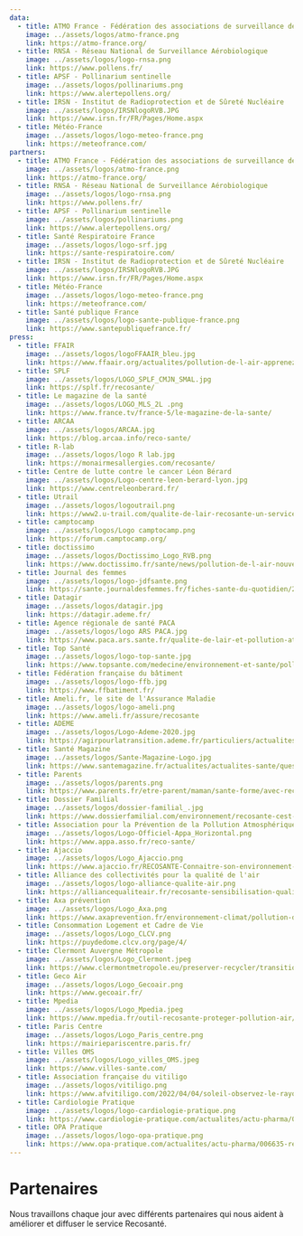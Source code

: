```yaml
---
data:
  - title: ATMO France - Fédération des associations de surveillance de la qualité de l’air
    image: ../assets/logos/atmo-france.png
    link: https://atmo-france.org/
  - title: RNSA - Réseau National de Surveillance Aérobiologique
    image: ../assets/logos/logo-rnsa.png
    link: https://www.pollens.fr/
  - title: APSF - Pollinarium sentinelle
    image: ../assets/logos/pollinariums.png
    link: https://www.alertepollens.org/
  - title: IRSN - Institut de Radioprotection et de Sûreté Nucléaire
    image: ../assets/logos/IRSNlogoRVB.JPG
    link: https://www.irsn.fr/FR/Pages/Home.aspx
  - title: Météo-France
    image: ../assets/logos/logo-meteo-france.png
    link: https://meteofrance.com/
partners:
  - title: ATMO France - Fédération des associations de surveillance de la qualité de l’air
    image: ../assets/logos/atmo-france.png
    link: https://atmo-france.org/
  - title: RNSA - Réseau National de Surveillance Aérobiologique
    image: ../assets/logos/logo-rnsa.png
    link: https://www.pollens.fr/
  - title: APSF - Pollinarium sentinelle
    image: ../assets/logos/pollinariums.png
    link: https://www.alertepollens.org/
  - title: Santé Respiratoire France
    image: ../assets/logos/logo-srf.jpg
    link: https://sante-respiratoire.com/
  - title: IRSN - Institut de Radioprotection et de Sûreté Nucléaire
    image: ../assets/logos/IRSNlogoRVB.JPG
    link: https://www.irsn.fr/FR/Pages/Home.aspx
  - title: Météo-France
    image: ../assets/logos/logo-meteo-france.png
    link: https://meteofrance.com/
  - title: Santé publique France
    image: ../assets/logos/logo-sante-publique-france.png
    link: https://www.santepubliquefrance.fr/
press:
  - title: FFAIR
    image: ../assets/logos/logoFFAAIR_bleu.jpg
    link: https://www.ffaair.org/actualites/pollution-de-l-air-apprenez-a-limiter-ses-impacts-sur-votre-sante/
  - title: SPLF
    image: ../assets/logos/LOGO_SPLF_CMJN_SMAL.jpg
    link: https://splf.fr/recosante/
  - title: Le magazine de la santé
    image: ../assets/logos/LOGO_MLS_2L .png
    link: https://www.france.tv/france-5/le-magazine-de-la-sante/
  - title: ARCAA
    image: ../assets/logos/ARCAA.jpg
    link: https://blog.arcaa.info/reco-sante/
  - title: R-lab
    image: ../assets/logos/logo R lab.jpg
    link: https://monairmesallergies.com/recosante/
  - title: Centre de lutte contre le cancer Léon Bérard
    image: ../assets/logos/Logo-centre-leon-berard-lyon.jpg
    link: https://www.centreleonberard.fr/
  - title: Utrail
    image: ../assets/logos/logoutrail.png
    link: https://www2.u-trail.com/qualite-de-lair-recosante-un-service-du-ministere-de-la-sante-pour-mieux-courir/
  - title: camptocamp
    image: ../assets/logos/Logo camptocamp.png
    link: https://forum.camptocamp.org/
  - title: doctissimo
    image: ../assets/logos/Doctissimo_Logo_RVB.png
    link: https://www.doctissimo.fr/sante/news/pollution-de-l-air-nouvel-outil-pour-apprendre-a-mieux-s-en-proteger
  - title: Journal des femmes
    image: ../assets/logos/logo-jdfsante.png
    link: https://sante.journaldesfemmes.fr/fiches-sante-du-quotidien/2751285-pollution-de-l-air-definition-cause-consequence-solutions-france/
  - title: Datagir
    image: ../assets/logos/datagir.jpg
    link: https://datagir.ademe.fr/
  - title: Agence régionale de santé PACA
    image: ../assets/logos/logo ARS PACA.jpg
    link: https://www.paca.ars.sante.fr/qualite-de-lair-et-pollution-atmospherique-0
  - title: Top Santé
    image: ../assets/logos/logo-top-sante.jpg
    link: https://www.topsante.com/medecine/environnement-et-sante/pollution/recosante-mieux-connaitre-la-qualite-de-l-air-646242
  - title: Fédération française du bâtiment
    image: ../assets/logos/logo-ffb.jpg
    link: https://www.ffbatiment.fr/
  - title: Ameli.fr, le site de l'Assurance Maladie
    image: ../assets/logos/logo-ameli.png
    link: https://www.ameli.fr/assure/recosante
  - title: ADEME
    image: ../assets/logos/Logo-Ademe-2020.jpg
    link: https://agirpourlatransition.ademe.fr/particuliers/actualites/sinformer-temps-reel-qualite-lair-mieux-proteger-sante-recosante
  - title: Santé Magazine
    image: ../assets/logos/Sante-Magazine-Logo.jpg
    link: https://www.santemagazine.fr/actualites/actualites-sante/quest-ce-que-recosante-le-service-public-numerique-pour-sinformer-sur-son-environnement-901689
  - title: Parents
    image: ../assets/logos/parents.png
    link: https://www.parents.fr/etre-parent/maman/sante-forme/avec-recosante-decouvrez-la-pollution-de-lair-pres-de-chez-vous-901615
  - title: Dossier Familial
    image: ../assets/logos/dossier-familial_.jpg
    link: https://www.dossierfamilial.com/environnement/recosante-cest-quoi-902485
  - title: Association pour la Prévention de la Pollution Atmosphérique
    image: ../assets/logos/Logo-Officiel-Appa_Horizontal.png
    link: https://www.appa.asso.fr/reco-sante/
  - title: Ajaccio
    image: ../assets/logos/Logo_Ajaccio.png
    link: https://www.ajaccio.fr/RECOSANTE-Connaitre-son-environnement-Agir-pour-sa-sante_a9795.html
  - title: Alliance des collectivités pour la qualité de l'air
    image: ../assets/logos/logo-alliance-qualite-air.png
    link: https://alliancequaliteair.fr/recosante-sensibilisation-qualiteair/
  - title: Axa prévention
    image: ../assets/logos/Logo_Axa.png
    link: https://www.axaprevention.fr/environnement-climat/pollution-de-l-air-comprendre-et-prevenir
  - title: Consommation Logement et Cadre de Vie
    image: ../assets/logos/Logo_CLCV.png
    link: https://puydedome.clcv.org/page/4/
  - title: Clermont Auvergne Métropole
    image: ../assets/logos/Logo_Clermont.jpeg
    link: https://www.clermontmetropole.eu/preserver-recycler/transition-energetique-et-ecologique/qualite-de-lair/
  - title: Geco Air
    image: ../assets/logos/Logo_Gecoair.png
    link: https://www.gecoair.fr/
  - title: Mpedia
    image: ../assets/logos/Logo_Mpedia.jpeg
    link: https://www.mpedia.fr/outil-recosante-proteger-pollution-air/?lo=57764
  - title: Paris Centre
    image: ../assets/logos/Logo_Paris_centre.png
    link: https://mairiepariscentre.paris.fr/
  - title: Villes OMS
    image: ../assets/logos/Logo_villes_OMS.jpeg
    link: https://www.villes-sante.com/
  - title: Association française du vitiligo
    image: ../assets/logos/vitiligo.png
    link: https://www.afvitiligo.com/2022/04/04/soleil-observez-le-rayonnement-uv-pres-de-chez-vous/
  - title: Cardiologie Pratique
    image: ../assets/logos/logo-cardiologie-pratique.png
    link: https://www.cardiologie-pratique.com/actualites/actu-pharma/0031741-recosante-recommandations-quotidiennes-sur-qualite-lair
  - title: OPA Pratique
    image: ../assets/logos/logo-opa-pratique.png
    link: https://www.opa-pratique.com/actualites/actu-pharma/006635-recosante-recommandations-quotidiennes-sur-qualite-lair
---
```


# Partenaires

Nous travaillons chaque jour avec différents partenaires qui nous aident à améliorer et diffuser le service Recosanté.

